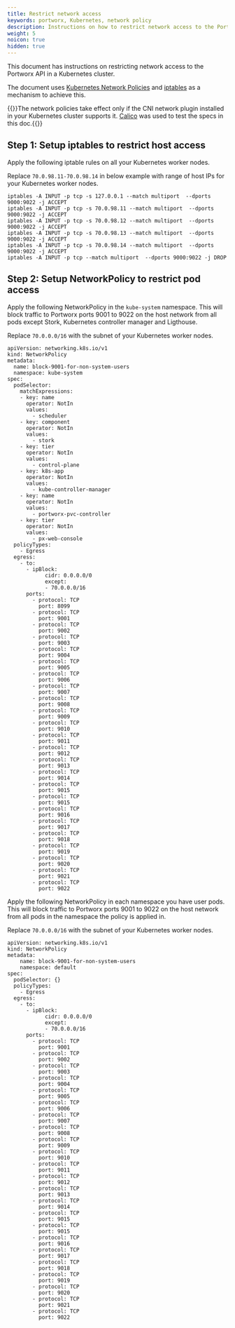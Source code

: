 ```yaml
---
title: Restrict network access
keywords: portworx, Kubernetes, network policy
description: Instructions on how to restrict network access to the Portworx API in Kubernetes
weight: 5
noicon: true
hidden: true
---
```


This document has instructions on restricting network access to the Portworx API in a Kubernetes cluster.

The document uses [Kubernetes Network Policies](https://kubernetes.io/docs/concepts/services-networking/network-policies/) and [iptables](https://en.wikipedia.org/wiki/Iptables) as a mechanism to achieve this.

{{<info>}}The network policies take effect only if the CNI network plugin installed in your Kubernetes cluster supports it. [Calico](https://docs.projectcalico.org/v2.0/getting-started/kubernetes/tutorials/simple-policy) was used to test the specs in this doc.{{</info>}}

## Step 1: Setup iptables to restrict host access

Apply the following iptable rules on all your Kubernetes worker nodes.

Replace `70.0.98.11-70.0.98.14` in below example with range of host IPs for your Kubernetes worker nodes.

```text
iptables -A INPUT -p tcp -s 127.0.0.1 --match multiport  --dports 9000:9022 -j ACCEPT
iptables -A INPUT -p tcp -s 70.0.98.11 --match multiport  --dports 9000:9022 -j ACCEPT
iptables -A INPUT -p tcp -s 70.0.98.12 --match multiport  --dports 9000:9022 -j ACCEPT
iptables -A INPUT -p tcp -s 70.0.98.13 --match multiport  --dports 9000:9022 -j ACCEPT
iptables -A INPUT -p tcp -s 70.0.98.14 --match multiport  --dports 9000:9022 -j ACCEPT
iptables -A INPUT -p tcp --match multiport  --dports 9000:9022 -j DROP
```

## Step 2: Setup NetworkPolicy to restrict pod access

Apply the following NetworkPolicy in the `kube-system` namespace. This will block traffic to Portworx ports 9001 to 9022 on the host network from all pods except Stork, Kubernetes controller manager and Ligthouse.

Replace `70.0.0.0/16` with the subnet of your Kubernetes worker nodes.

```text
apiVersion: networking.k8s.io/v1
kind: NetworkPolicy
metadata:
  name: block-9001-for-non-system-users
  namespace: kube-system
spec:
  podSelector:
    matchExpressions:
    - key: name
      operator: NotIn
      values:
        - scheduler
    - key: component
      operator: NotIn
      values:
        - stork
    - key: tier
      operator: NotIn
      values:
        - control-plane
    - key: k8s-app
      operator: NotIn
      values:
        - kube-controller-manager
    - key: name
      operator: NotIn
      values:
        - portworx-pvc-controller
    - key: tier
      operator: NotIn
      values:
        - px-web-console
  policyTypes:
    - Egress
  egress:
    - to:
      - ipBlock:
            cidr: 0.0.0.0/0
            except:
            - 70.0.0.0/16
      ports:
        - protocol: TCP
          port: 8099
        - protocol: TCP
          port: 9001
        - protocol: TCP
          port: 9002
        - protocol: TCP
          port: 9003
        - protocol: TCP
          port: 9004
        - protocol: TCP
          port: 9005
        - protocol: TCP
          port: 9006
        - protocol: TCP
          port: 9007
        - protocol: TCP
          port: 9008
        - protocol: TCP
          port: 9009
        - protocol: TCP
          port: 9010
        - protocol: TCP
          port: 9011
        - protocol: TCP
          port: 9012
        - protocol: TCP
          port: 9013
        - protocol: TCP
          port: 9014
        - protocol: TCP
          port: 9015
        - protocol: TCP
          port: 9015
        - protocol: TCP
          port: 9016
        - protocol: TCP
          port: 9017
        - protocol: TCP
          port: 9018
        - protocol: TCP
          port: 9019
        - protocol: TCP
          port: 9020
        - protocol: TCP
          port: 9021
        - protocol: TCP
          port: 9022
```

Apply the following NetworkPolicy in each namespace you have user pods. This will block traffic to Portworx ports 9001 to 9022 on the host network from all pods in the namespace the policy is applied in.

Replace `70.0.0.0/16` with the subnet of your Kubernetes worker nodes.

```text
apiVersion: networking.k8s.io/v1
kind: NetworkPolicy
metadata:
    name: block-9001-for-non-system-users
    namespace: default
spec:
  podSelector: {}
  policyTypes:
    - Egress
  egress:
    - to:
      - ipBlock:
            cidr: 0.0.0.0/0
            except:
            - 70.0.0.0/16
      ports:
        - protocol: TCP
          port: 9001
        - protocol: TCP
          port: 9002
        - protocol: TCP
          port: 9003
        - protocol: TCP
          port: 9004
        - protocol: TCP
          port: 9005
        - protocol: TCP
          port: 9006
        - protocol: TCP
          port: 9007
        - protocol: TCP
          port: 9008
        - protocol: TCP
          port: 9009
        - protocol: TCP
          port: 9010
        - protocol: TCP
          port: 9011
        - protocol: TCP
          port: 9012
        - protocol: TCP
          port: 9013
        - protocol: TCP
          port: 9014
        - protocol: TCP
          port: 9015
        - protocol: TCP
          port: 9015
        - protocol: TCP
          port: 9016
        - protocol: TCP
          port: 9017
        - protocol: TCP
          port: 9018
        - protocol: TCP
          port: 9019
        - protocol: TCP
          port: 9020
        - protocol: TCP
          port: 9021
        - protocol: TCP
          port: 9022
```
